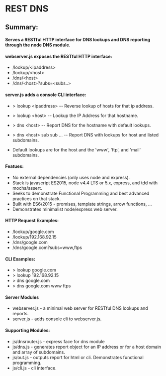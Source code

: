 # REST DNS

## Summary:

#### Serves a RESTful HTTP interface for DNS lookups and DNS reporting through the node DNS module.

#### webserver.js exposes the RESTful HTTP interface:

- /lookup/\<ipaddress\>             
- /lookup/\<host\>                  
- /dns/\<host\>                 
- /dns/\<host\>?subs=\<subs..\>

#### server.js adds a console CLI interface:

- \> lookup \<ipaddress\>       -- Reverse lookup of hosts for that ip address.
- \> lookup \<host\>            -- Lookup the IP Address for that hostname.
- \> dns \<host\>               -- Report DNS for the hostname with default lookups.
- \> dns \<host\> sub sub ...   -- Report DNS with lookups for host and listed subdomains.

- Default lookups are for the host and the 'www', 'ftp', and 'mail' subdomains.

#### Featues:

- No external dependencies (only uses node and express).
- Stack is javascript ES2015, node v4.4 LTS or 5.x, express, and tdd with mocha/assert.
- Seeks to demonstrate Functional Programming and best advanced practices on that stack.
- Built with ES6/2015 - promises, template strings, arrow functions, ...
- Demonstrates minimalist node/express web server.

#### HTTP Request Examples:

- /lookup/google.com
- /lookup/192.168.92.15
- /dns/google.com
- /dns/google.com?subs=www,ftps

#### CLI Examples:

- \> lookup google.com
- \> lookup 192.168.92.15
- \> dns google.com
- \> dns google.com www ftps

#### Server Modules

- webserver.js    - a minimal web server for RESTful DNS lookups and reports.
- server.js       - adds console cli to webserver.js.

#### Supporting Modules:

- js/dnsrouter.js - express face for dns module
- js/dns.js       - generates report object for an IP address or for a host domain and array of subdomains.
- js/out.js       - outputs report for html or cli.  Demonstrates functional programming.
- js/cli.js       - cli interface.
